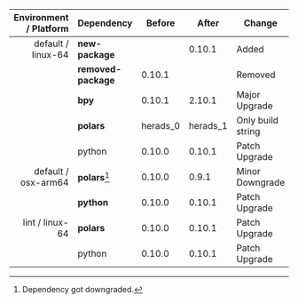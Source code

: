 |Environment / Platform|Dependency|Before|After|Change|Package|
|-:|-|-|-|-|-|
|default / linux-64|**new-package**||0.10.1|Added|conda|
||**removed-package**|0.10.1||Removed|pypi|
||**bpy**|0.10.1|2.10.1|Major Upgrade|pypi|
||**polars**|herads_0|herads_1|Only build string|conda|
||python|0.10.0|0.10.1|Patch Upgrade|conda|
|default / osx-arm64|**polars**[^2]|0.10.0|0.9.1|Minor Downgrade|conda|
||**python**|0.10.0|0.10.1|Patch Upgrade|conda|
|lint / linux-64|**polars**|0.10.0|0.10.1|Patch Upgrade|conda|
||python|0.10.0|0.10.1|Patch Upgrade|conda|

[^1]: *Cursive* means explicit dependency.
[^2]: Dependency got downgraded.
